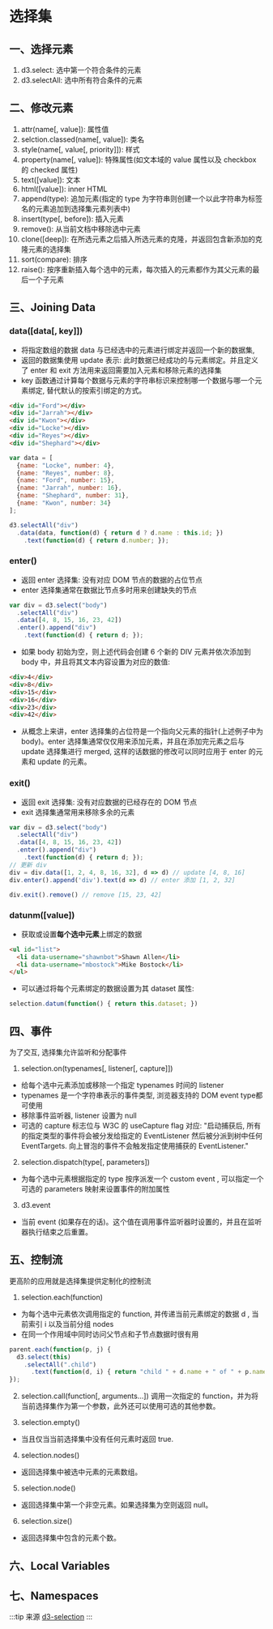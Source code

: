 # 选择集

## 一、选择元素
1. d3.select: 选中第一个符合条件的元素 
2. d3.selectAll: 选中所有符合条件的元素   

## 二、修改元素
1. attr(name[, value]): 属性值
2. selction.classed(name[, value]): 类名
3. style(name[, value[, priority]]): 样式
4. property(name[, value]): 特殊属性(如文本域的 value 属性以及 checkbox 的 checked 属性)                           
5. text([value]): 文本                                                                                   
6. html([value]): inner HTML                                                                             
7. append(type): 追加元素(指定的 type 为字符串则创建一个以此字符串为标签名的元素追加到选择集元素列表中) 
8. insert(type[, before]): 插入元素                                                                               
9. remove(): 从当前文档中移除选中元素                                                               
10. clone([deep]): 在所选元素之后插入所选元素的克隆，并返回包含新添加的克隆元素的选择集                   
11. sort(compare): 排序                                                                                   
12. raise(): 按序重新插入每个选中的元素，每次插入的元素都作为其父元素的最后一个子元素               

## 三、Joining Data
### data([data[, key]])

- 将指定数组的数据 data 与已经选中的元素进行绑定并返回一个新的数据集, 
- 返回的数据集使用 update 表示: 此时数据已经成功的与元素绑定。并且定义了 enter 和 exit 方法用来返回需要加入元素和移除元素的选择集
- key 函数通过计算每个数据与元素的字符串标识来控制哪一个数据与哪一个元素绑定, 替代默认的按索引绑定的方式。
```html
<div id="Ford"></div>
<div id="Jarrah"></div>
<div id="Kwon"></div>
<div id="Locke"></div>
<div id="Reyes"></div>
<div id="Shephard"></div>
```
```js
var data = [
  {name: "Locke", number: 4},
  {name: "Reyes", number: 8},
  {name: "Ford", number: 15},
  {name: "Jarrah", number: 16},
  {name: "Shephard", number: 31},
  {name: "Kwon", number: 34}
];

d3.selectAll("div")
  .data(data, function(d) { return d ? d.name : this.id; })
    .text(function(d) { return d.number; });
```

### enter()
- 返回 enter 选择集: 没有对应 DOM 节点的数据的占位节点
- enter 选择集通常在数据比节点多时用来创建缺失的节点
```js
var div = d3.select("body")
  .selectAll("div")
  .data([4, 8, 15, 16, 23, 42])
  .enter().append("div")
    .text(function(d) { return d; });
```
- 如果 body 初始为空，则上述代码会创建 6 个新的 DIV 元素并依次添加到 body 中，并且将其文本内容设置为对应的数值:
```html
<div>4</div>
<div>8</div>
<div>15</div>
<div>16</div>
<div>23</div>
<div>42</div>
```
- 从概念上来讲，enter 选择集的占位符是一个指向父元素的指针(上述例子中为 body)。enter 选择集通常仅仅用来添加元素，并且在添加完元素之后与 update 选择集进行 merged, 这样的话数据的修改可以同时应用于 enter 的元素和 update 的元素。

### exit()
- 返回 exit 选择集: 没有对应数据的已经存在的 DOM 节点
- exit 选择集通常用来移除多余的元素

```js
var div = d3.select("body")
  .selectAll("div")
  .data([4, 8, 15, 16, 23, 42])
  .enter().append("div")
    .text(function(d) { return d; });
// 更新 div
div = div.data([1, 2, 4, 8, 16, 32], d => d) // update [4, 8, 16]
div.enter().append('div').text(d => d) // enter 添加 [1, 2, 32]

div.exit().remove() // remove [15, 23, 42]
```

### datunm([value])
- 获取或设置**每个选中元素**上绑定的数据
```html
<ul id="list">
  <li data-username="shawnbot">Shawn Allen</li>
  <li data-username="mbostock">Mike Bostock</li>
</ul>
```
- 可以通过将每个元素绑定的数据设置为其 dataset 属性:
```js
selection.datum(function() { return this.dataset; })
```

## 四、事件
为了交互, 选择集允许监听和分配事件
1. selection.on(typenames[, listener[, capture]])
- 给每个选中元素添加或移除一个指定 typenames 时间的 listener
- typenames 是一个字符串表示的事件类型, 浏览器支持的 DOM event type都可使用
- 移除事件监听器, listener 设置为 null
- 可选的 capture 标志位与 W3C 的 useCapture flag 对应: "启动捕获后, 所有的指定类型的事件将会被分发给指定的 EventListener 然后被分派到树中任何 EventTargets. 向上冒泡的事件不会触发指定使用捕获的 EventListener."

2. selection.dispatch(type[, parameters])
- 为每个选中元素根据指定的 type 按序派发一个 custom event , 可以指定一个可选的 parameters 映射来设置事件的附加属性
  
3. d3.event
- 当前 event (如果存在的话)。这个值在调用事件监听器时设置的，并且在监听器执行结束之后重置。

## 五、控制流
更高阶的应用就是选择集提供定制化的控制流
1. selection.each(function)
- 为每个选中元素依次调用指定的 function, 并传递当前元素绑定的数据 d , 当前索引 i 以及当前分组 nodes
- 在同一个作用域中同时访问父节点和子节点数据时很有用
```js
parent.each(function(p, j) {
  d3.select(this)
    .selectAll(".child")
      .text(function(d, i) { return "child " + d.name + " of " + p.name; });
});
```
2. selection.call(function[, arguments...])
调用一次指定的 function，并为将当前选择集作为第一个参数，此外还可以使用可选的其他参数。

3. selection.empty()
- 当且仅当当前选择集中没有任何元素时返回 true.
4. selection.nodes() 
- 返回选择集中被选中元素的元素数组。
5. selection.node() 
- 返回选择集中第一个非空元素。如果选择集为空则返回 null。
6. selection.size()
- 返回选择集中包含的元素个数。
## 六、Local Variables
## 七、Namespaces

:::tip 来源
[d3-selection](https://github.com/xswei/d3-selection/blob/master/README.md#d3-selection)
:::